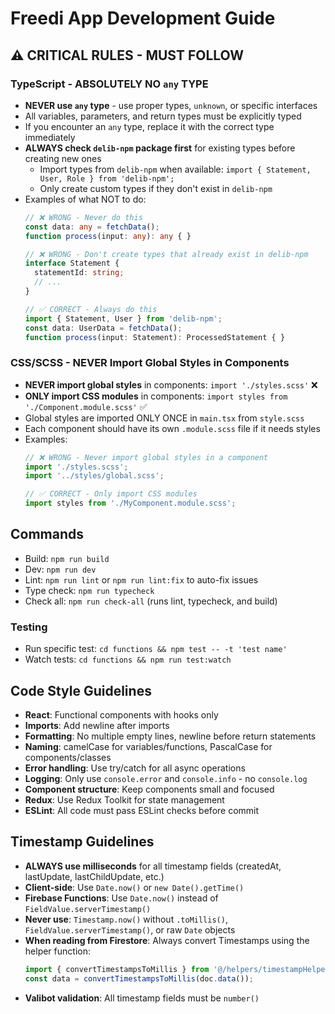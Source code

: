 # Freedi App Development Guide

## ⚠️ CRITICAL RULES - MUST FOLLOW

### TypeScript - ABSOLUTELY NO `any` TYPE
- **NEVER use `any` type** - use proper types, `unknown`, or specific interfaces
- All variables, parameters, and return types must be explicitly typed
- If you encounter an `any` type, replace it with the correct type immediately
- **ALWAYS check `delib-npm` package first** for existing types before creating new ones
  - Import types from `delib-npm` when available: `import { Statement, User, Role } from 'delib-npm';`
  - Only create custom types if they don't exist in `delib-npm`
- Examples of what NOT to do:
  ```typescript
  // ❌ WRONG - Never do this
  const data: any = fetchData();
  function process(input: any): any { }

  // ❌ WRONG - Don't create types that already exist in delib-npm
  interface Statement {
    statementId: string;
    // ...
  }

  // ✅ CORRECT - Always do this
  import { Statement, User } from 'delib-npm';
  const data: UserData = fetchData();
  function process(input: Statement): ProcessedStatement { }
  ```

### CSS/SCSS - NEVER Import Global Styles in Components
- **NEVER import global styles** in components: `import './styles.scss'` ❌
- **ONLY import CSS modules** in components: `import styles from './Component.module.scss'` ✅
- Global styles are imported ONLY ONCE in `main.tsx` from `style.scss`
- Each component should have its own `.module.scss` file if it needs styles
- Examples:
  ```typescript
  // ❌ WRONG - Never import global styles in a component
  import './styles.scss';
  import '../styles/global.scss';

  // ✅ CORRECT - Only import CSS modules
  import styles from './MyComponent.module.scss';
  ```

## Commands
- Build: `npm run build`
- Dev: `npm run dev`
- Lint: `npm run lint` or `npm run lint:fix` to auto-fix issues
- Type check: `npm run typecheck`
- Check all: `npm run check-all` (runs lint, typecheck, and build)

### Testing
- Run specific test: `cd functions && npm test -- -t 'test name'`
- Watch tests: `cd functions && npm run test:watch`

## Code Style Guidelines
- **React**: Functional components with hooks only
- **Imports**: Add newline after imports
- **Formatting**: No multiple empty lines, newline before return statements
- **Naming**: camelCase for variables/functions, PascalCase for components/classes
- **Error handling**: Use try/catch for all async operations
- **Logging**: Only use `console.error` and `console.info` - no `console.log`
- **Component structure**: Keep components small and focused
- **Redux**: Use Redux Toolkit for state management
- **ESLint**: All code must pass ESLint checks before commit

## Timestamp Guidelines
- **ALWAYS use milliseconds** for all timestamp fields (createdAt, lastUpdate, lastChildUpdate, etc.)
- **Client-side**: Use `Date.now()` or `new Date().getTime()`
- **Firebase Functions**: Use `Date.now()` instead of `FieldValue.serverTimestamp()`
- **Never use**: `Timestamp.now()` without `.toMillis()`, `FieldValue.serverTimestamp()`, or raw `Date` objects
- **When reading from Firestore**: Always convert Timestamps using the helper function:
  ```typescript
  import { convertTimestampsToMillis } from '@/helpers/timestampHelpers';
  const data = convertTimestampsToMillis(doc.data());
  ```
- **Valibot validation**: All timestamp fields must be `number()`